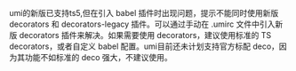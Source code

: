umi的新版已支持ts5,但在引入 babel 插件时出现问题，提示不能同时使用新版 decorators 和 decorators-legacy 插件。可以通过手动在 .umirc 文件中引入新版 decorators 插件来解决。如果需要使用 decorators，建议使用标准的 TS decorators，或者自定义 babel 配置。umi目前还未计划支持官方标配 deco，因为其功能不如标准的 deco 强大，不建议使用。
